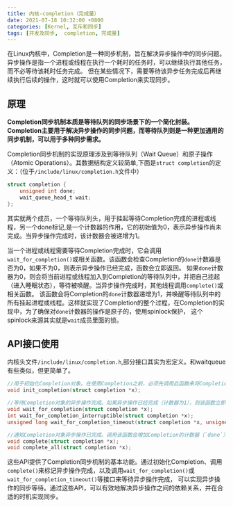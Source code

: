 ```yaml
---
title: 内核-completion（完成量）
date: 2021-07-18 10:32:00 +0800
categories: [Kernel, 互斥和同步]
tags: [并发及同步,  completion, 完成量]
---
```


在Linux内核中，Completion是一种同步机制，旨在解决异步操作中的同步问题。异步操作是指一个进程或线程在执行一个耗时的任务时，可以继续执行其他任务，而不必等待该耗时任务完成。
但在某些情况下，需要等待该异步任务完成后再继续执行后续的操作，这时就可以使用Completion来实现同步。

## 原理

**Completion同步机制本质是等待队列的同步场景下的一个简化封装。Completion主要用于解决异步操作的同步问题，而等待队列则是一种更加通用的同步机制，可以用于多种同步需求。**

Completion同步机制的实现原理涉及到等待队列（Wait Queue）和原子操作（Atomic Operations）。其数据结构定义较简单,下面是`struct completion`的定义：（位于`/include/linux/completion.h`文件中）
```c
struct completion {
	unsigned int done;
	wait_queue_head_t wait;
};
```

其实就两个成员，一个等待队列头，用于挂起等待Completion完成的进程或线程，另一个done标记,是一个计数器的作用，它的初始值为0，表示异步操作尚未完成。当异步操作完成时，该计数器会被递增为1。

当一个进程或线程需要等待Completion完成时，它会调用`wait_for_completion()`或相关函数。该函数会检查Completion的`done`计数器是否为0，如果不为0，则表示异步操作已经完成，函数会立即返回。
如果`done`计数器为0，则会将当前进程或线程加入到Completion的等待队列中，并把自己挂起（进入睡眠状态），等待被唤醒。当异步操作完成时，其他线程调用`complete()`或相关函数。
该函数会将Completion的`done`计数器递增为1，并唤醒等待队列中的所有挂起进程或线程。这样就实现了Completion的整个过程，在Completion的实现中，为了确保对`done`计数器的操作是原子的，使用spinlock保护，
这个spinlock来源其实就是`wait`成员里面的锁。


## API接口使用

内核头文件`/include/linux/completion.h`,部分接口其实为宏定义。和waitqueue有些类似，但更简单了。

```c
//用于初始化Completion对象。在使用Completion之前，必须先调用此函数来将Completion对象初始化为0，表示异步操作尚未完成。
void init_completion(struct completion *x);

//等待Completion对象的异步操作完成。如果异步操作已经完成（计数器为1），则该函数立即返回；否则，当前进程或线程将被挂起，等待被唤醒。
void wait_for_completion(struct completion *x);
int wait_for_completion_interruptible(struct completion *x);
unsigned long wait_for_completion_timeout(struct completion *x, unsigned long timeout);

//通知Completion对象异步操作已完成。调用该函数会增加Completion的计数器（`done`），将其设置为1，并唤醒等待队列中的所有等待进程或线程。
void complete(struct completion *x);
void complete_all(struct completion *x);
```

这些API提供了Completion同步机制的基本功能。通过初始化Completion、调用`complete()`来标记异步操作完成，以及调用`wait_for_completion()`或`wait_for_completion_timeout()`等接口来等待异步操作完成，
可以实现异步操作的同步等待。通过这些API，可以有效地解决异步操作之间的依赖关系，并在合适的时机实现同步。
